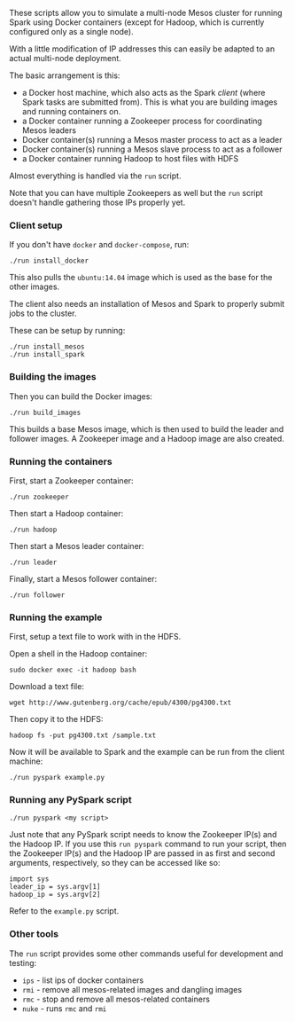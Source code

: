 These scripts allow you to simulate a multi-node Mesos cluster for running Spark using Docker containers (except for Hadoop, which is currently configured only as a single node).

With a little modification of IP addresses this can easily be adapted to an actual multi-node deployment.

The basic arrangement is this:

- a Docker host machine, which also acts as the Spark _client_ (where Spark tasks are submitted from). This is what you are building images and running containers on.
- a Docker container running a Zookeeper process for coordinating Mesos leaders
- Docker container(s) running a Mesos master process to act as a leader
- Docker container(s) running a Mesos slave process to act as a follower
- a Docker container running Hadoop to host files with HDFS

Almost everything is handled via the `run` script.

Note that you can have multiple Zookeepers as well but the `run` script doesn't handle gathering those IPs properly yet.

### Client setup

If you don't have `docker` and `docker-compose`, run:

    ./run install_docker

This also pulls the `ubuntu:14.04` image which is used as the base for the other images.

The client also needs an installation of Mesos and Spark to properly submit jobs to the cluster.

These can be setup by running:

    ./run install_mesos
    ./run install_spark

### Building the images

Then you can build the Docker images:

    ./run build_images

This builds a base Mesos image, which is then used to build the leader and follower images. A Zookeeper image and a Hadoop image are also created.

### Running the containers

First, start a Zookeeper container:

    ./run zookeeper

Then start a Hadoop container:

    ./run hadoop

Then start a Mesos leader container:

    ./run leader

Finally, start a Mesos follower container:

    ./run follower

### Running the example

First, setup a text file to work with in the HDFS.

Open a shell in the Hadoop container:

    sudo docker exec -it hadoop bash

Download a text file:

    wget http://www.gutenberg.org/cache/epub/4300/pg4300.txt

Then copy it to the HDFS:

    hadoop fs -put pg4300.txt /sample.txt

Now it will be available to Spark and the example can be run from the client machine:

    ./run pyspark example.py

### Running any PySpark script

    ./run pyspark <my script>

Just note that any PySpark script needs to know the Zookeeper IP(s) and the Hadoop IP. If you use this `run pyspark` command to run your script, then the Zookeeper IP(s) and the Hadoop IP are passed in as first and second arguments, respectively, so they can be accessed like so:

    import sys
    leader_ip = sys.argv[1]
    hadoop_ip = sys.argv[2]

Refer to the `example.py` script.

### Other tools

The `run` script provides some other commands useful for development and testing:

- `ips` - list ips of docker containers
- `rmi` - remove all mesos-related images and dangling images
- `rmc` - stop and remove all mesos-related containers
- `nuke` - runs `rmc` and `rmi`
